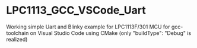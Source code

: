 # LPC1113_GCC_VSCode_Uart

Working simple Uart and Blinky example for LPC1113F/301 MCU for gcc-toolchain on Visual Studio Code using CMake
(only "buildType": "Debug" is realized)
